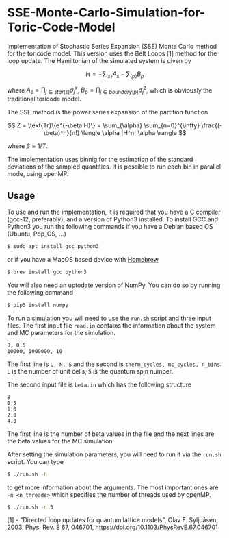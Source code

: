 # SSE-Monte-Carlo-Simulation-for-Toric-Code-Model

Implementation of Stochastic Series Expansion (SSE) Monte Carlo method for the toricode model. This version uses the Belt Loops [1] method for the loop update.
The Hamiltonian of the simulated system is given by

$$ H = - \sum_{\langle s \rangle} A_s - \sum_{\langle p \rangle} B_p $$

where $A_s = \prod_{j\in star(s)} \sigma_j^x$,  $B_p = \prod_{j\in boundary(p)} \sigma_j^z$, which is obviously the traditional toricode model.

The SSE method is the power series expansion of the partition function 

$$ Z = \text{Tr}\{e^{-\beta H}\} = \sum_{\alpha} \sum_{n=0}^{\infty} \frac{(-\beta)^n}{n!} \langle \alpha |H^n| \alpha \rangle $$

where $\beta \equiv 1 / T$.

The implementation uses binnig for the estimation of the standard deviations of the sampled quantities. It is possible to run each bin in parallel mode, using openMP.

## Usage

To use and run the implementation, it is required that you have a C compiler (gcc-12, preferably), and a version of Python3 installed. To install GCC and Python3 you run the following commands if you have a Debian based OS (Ubuntu, Pop_OS, ...)
```bash
$ sudo apt install gcc python3
```
or if you have a MacOS based device with [Homebrew](https://brew.sh)
```bash
$ brew install gcc python3
```
You will also need an uptodate version of NumPy. You can do so by running the following command
```bash
$ pip3 install numpy
```

To run a simulation you will need to use the `run.sh` script and three input files. The first input file `read.in` contains the information about the system and MC parameters for the simulation.
```
8, 0.5
10000, 1000000, 10
```
The first line is `L, N, S` and the second is `therm_cycles, mc_cycles, n_bins`. `L` is the number of unit cells, `S` is the quantum spin number.

The second input file is `beta.in` which has the following structure
```
8
0.5
1.0
2.0
4.0
```
The first line is the number of beta values in the file and the next lines are the beta values for the MC simulation.


After setting the simulation parameters, you will need to run it via the `run.sh` script. You can type 
```bash
$ ./run.sh -h
```
to get more information about the arguments. The most important ones are `-n <n_threads>` which specifies the number of threads used by openMP.
```bash
$ ./run.sh -n 5 
```

[1] - "Directed loop updates for quantum lattice models", Olav F. Syljuåsen, 2003, Phys. Rev. E 67, 046701, https://doi.org/10.1103/PhysRevE.67.046701
